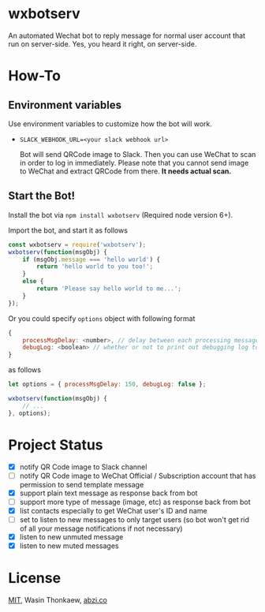 # wxbotserv

An automated Wechat bot to reply message for normal user account that run on server-side. Yes, you heard it right, on server-side.

# How-To

## Environment variables

Use environment variables to customize how the bot will work.

* `SLACK_WEBHOOK_URL=<your slack webhook url>`

	Bot will send QRCode image to Slack. Then you can use WeChat to scan in order to log in immediately. Please note that you cannot send image to WeChat and extract QRCode from there. __It needs actual scan.__

## Start the Bot!

Install the bot via `npm install wxbotserv` (Required node version 6+).

Import the bot, and start it as follows

```javascript
const wxbotserv = require('wxbotserv');
wxbotserv(function(msgObj) {
	if (msgObj.message === 'hello world') {
		return 'hello world to you too!';
	}
	else {
		return 'Please say hello world to me...';
	}
});
```

Or you could specify `options` object with following format

```javascript
{
	processMsgDelay: <number>, // delay between each processing message
	debugLog: <boolean> // whether or not to print out debugging log to console
}
```

as follows

```javascript
let options = { processMsgDelay: 150, debugLog: false };

wxbotserv(function(msgObj) {
	// ...
}, options);
```

# Project Status

- [x] notify QR Code image to Slack channel
- [ ] notify QR Code image to WeChat Official / Subscription account that has permission to send template message
- [x] support plain text message as response back from bot
- [ ] support more type of message (image, etc) as response back from bot 
- [x] list contacts especially to get WeChat user's ID and name
- [ ] set to listen to new messages to only target users (so bot won't get rid of all your message notifications if not necessary)
- [x] listen to new unmuted message
- [x] listen to new muted messages

# License

[MIT](https://github.com/haxpor/wxbotserv/blob/master/LICENSE), Wasin Thonkaew, [abzi.co](https://abzi.co)